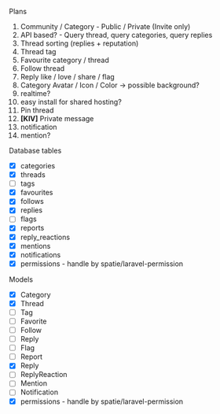 Plans

1. Community / Category - Public / Private (Invite only)
2. API based? - Query thread, query categories, query replies
3. Thread sorting (replies + reputation)
4. Thread tag
5. Favourite category / thread
6. Follow thread
7. Reply like / love / share / flag
8. Category Avatar / Icon / Color -> possible background?
9. realtime?
10. easy install for shared hosting?
11. Pin thread
12. **[KIV]** Private message
13. notification
14. mention?

Database tables
- [x] categories
- [x] threads
- [ ] tags
- [x] favourites
- [x] follows
- [x] replies
- [ ] flags
- [x] reports
- [x] reply_reactions
- [x]  mentions
- [x]  notifications
- [x]  permissions - handle by spatie/laravel-permission

Models

- [x] Category
- [x] Thread
- [ ] Tag
- [ ] Favorite
- [ ] Follow
- [ ] Reply
- [ ] Flag
- [ ] Report
- [x] Reply
- [ ] ReplyReaction
- [ ]  Mention
- [ ]  Notification
- [x]  permissions - handle by spatie/laravel-permission